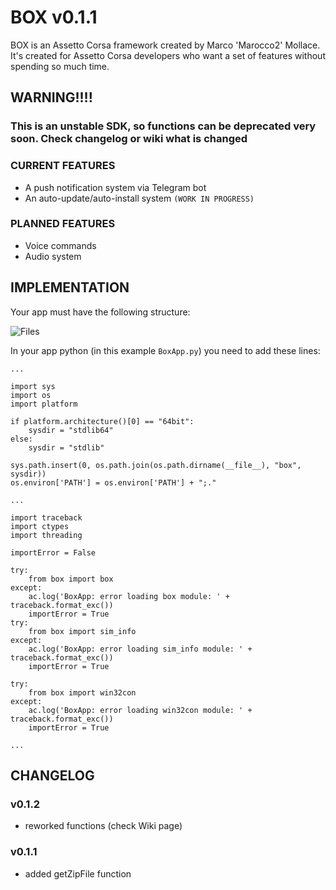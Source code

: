 # BOX v0.1.1

BOX is an Assetto Corsa framework created by Marco 'Marocco2' Mollace. It's created for Assetto Corsa developers who want a set of features without spending so much time.

## WARNING!!!!

### **This is an unstable SDK, so functions can be deprecated very soon. Check changelog or wiki what is changed**

### CURRENT FEATURES

- A push notification system via Telegram bot
- An auto-update/auto-install system `(WORK IN PROGRESS)`

### PLANNED FEATURES

- Voice commands
- Audio system

## IMPLEMENTATION

Your app must have the following structure:

![Files](http://i.imgur.com/rofq8St.png)

In your app python (in this example `BoxApp.py`) you need to add these lines:

    ...
    
    import sys
    import os
    import platform
    
    if platform.architecture()[0] == "64bit":
        sysdir = "stdlib64"
    else:
        sysdir = "stdlib"
    
    sys.path.insert(0, os.path.join(os.path.dirname(__file__), "box", sysdir))
    os.environ['PATH'] = os.environ['PATH'] + ";."
    
    ...
        
    import traceback
    import ctypes
    import threading
    
    importError = False
    
    try:
        from box import box
    except:
        ac.log('BoxApp: error loading box module: ' + traceback.format_exc())
        importError = True
    try:
        from box import sim_info
    except:
        ac.log('BoxApp: error loading sim_info module: ' + traceback.format_exc())
        importError = True
    
    try:
        from box import win32con
    except:
        ac.log('BoxApp: error loading win32con module: ' + traceback.format_exc())
        importError = True
        
    ...

## CHANGELOG

### v0.1.2

- reworked functions (check Wiki page)

### v0.1.1

- added getZipFile function